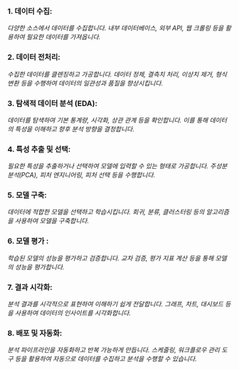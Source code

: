 ### 1. 데이터 수집:
*다양한 소스에서 데이터를 수집합니다. 내부 데이터베이스, 외부 API, 웹 크롤링 등을 활용하여 필요한 데이터를 가져옵니다.* 

### 2. 데이터 전처리:
*수집한 데이터를 클렌징하고 가공합니다. 데이터 정제, 결측치 처리, 이상치 제거, 형식 변환 등을 수행하여 데이터의 일관성과 품질을 향상시킵니다.*

### 3. 탐색적 데이터 분석 (EDA):
*데이터를 탐색하여 기본 통계량, 시각화, 상관 관계 등을 확인합니다. 이를 통해 데이터의 특성을 이해하고 향후 분석 방향을 결정합니다.*

### 4. 특성 추출 및 선택:
*필요한 특성을 추출하거나 선택하여 모델에 입력할 수 있는 형태로 가공합니다. 주성분 분석(PCA), 피처 엔지니어링, 피처 선택 등을 수행합니다.*

### 5. 모델 구축:
*데이터에 적합한 모델을 선택하고 학습시킵니다. 회귀, 분류, 클러스터링 등의 알고리즘을 사용하여 모델을 구축합니다.*

### 6. 모델 평가 :
*학습된 모델의 성능을 평가하고 검증합니다. 교차 검증, 평가 지표 계산 등을 통해 모델의 성능을 평가합니다.*

### 7. 결과 시각화:
*분석 결과를 시각적으로 표현하여 이해하기 쉽게 전달합니다. 그래프, 차트, 대시보드 등을 사용하여 데이터의 인사이트를 시각화합니다.*

### 8. 배포 및 자동화:
*분석 파이프라인을 자동화하고 반복 가능하게 만듭니다. 스케줄링, 워크플로우 관리 도구 등을 활용하여 자동으로 데이터를 수집하고 분석을 수행할 수 있습니다.*
